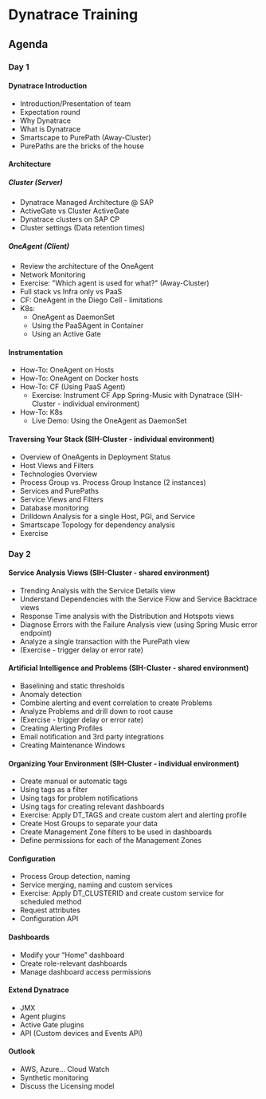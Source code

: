# Dynatrace Training


## Agenda

### Day 1

#### Dynatrace Introduction

- Introduction/Presentation of team
- Expectation round
- Why Dynatrace
- What is Dynatrace
- Smartscape to PurePath (Away-Cluster)
- PurePaths are the bricks of the house

#### Architecture

##### Cluster (Server) 

- Dynatrace Managed Architecture @ SAP
- ActiveGate vs Cluster ActiveGate
- Dynatrace clusters on SAP CP
- Cluster settings (Data retention times)

##### OneAgent (Client)

- Review the architecture of the OneAgent
- Network Monitoring
- Exercise: "Which agent is used for what?" (Away-Cluster)
- Full stack vs Infra only vs PaaS
- CF: OneAgent in the Diego Cell - limitations 
- K8s: 
    - OneAgent as DaemonSet
    - Using the PaaSAgent in Container
    - Using an Active Gate

#### Instrumentation
- How-To: OneAgent on Hosts
- How-To: OneAgent on Docker hosts
- How-To: CF (Using PaaS Agent) 
  - Exercise: Instrument CF App Spring-Music with Dynatrace (SIH-Cluster - individual environment)
- How-To: K8s 
  - Live Demo: Using the OneAgent as DaemonSet

#### Traversing Your Stack (SIH-Cluster - individual environment)
- Overview of OneAgents in Deployment Status
- Host Views and Filters
- Technologies Overview
- Process Group vs. Process Group Instance (2 instances)
- Services and PurePaths
- Service Views and Filters
- Database monitoring
- Drilldown Analysis for a single Host, PGI, and Service
- Smartscape Topology for dependency analysis
- Exercise


### Day 2

#### Service Analysis Views (SIH-Cluster - shared environment)
- Trending Analysis with the Service Details view
- Understand Dependencies with the Service Flow and Service Backtrace views
- Response Time analysis with the Distribution and Hotspots views
- Diagnose Errors with the Failure Analysis view (using Spring Music error endpoint)
- Analyze a single transaction with the PurePath view
- (Exercise - trigger delay or error rate)

#### Artificial Intelligence and Problems (SIH-Cluster - shared environment)
- Baselining and static thresholds
- Anomaly detection
- Combine alerting and event correlation to create Problems
- Analyze Problems and drill down to root cause
- (Exercise - trigger delay or error rate)
- Creating Alerting Profiles
- Email notification and 3rd party integrations
- Creating Maintenance Windows

#### Organizing Your Environment (SIH-Cluster - individual environment)
- Create manual or automatic tags
- Using tags as a filter
- Using tags for problem notifications
- Using tags for creating relevant dashboards 
- Exercise: Apply DT_TAGS and create custom alert and alerting profile
- Create Host Groups to separate your data
- Create Management Zone filters to be used in dashboards
- Define permissions for each of the Management Zones

#### Configuration
- Process Group detection, naming
- Service merging, naming and custom services
- Exercise: Apply DT_CLUSTERID and create custom service for scheduled method
- Request attributes
- Configuration API

#### Dashboards
- Modify your “Home” dashboard
- Create role-relevant dashboards
- Manage dashboard access permissions

#### Extend Dynatrace
- JMX
- Agent plugins
- Active Gate plugins
- API (Custom devices and Events API)

#### Outlook
- AWS, Azure... Cloud Watch
- Synthetic monitoring
- Discuss the Licensing model

